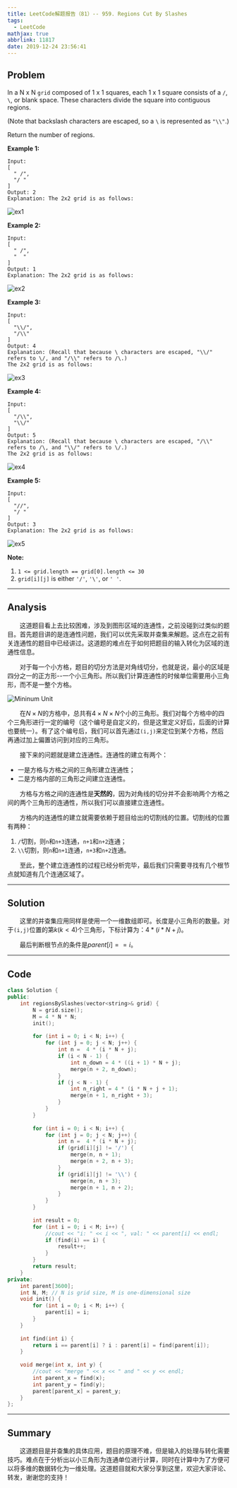 ```yaml
---
title: LeetCode解题报告（81）-- 959. Regions Cut By Slashes
tags:
  - LeetCode
mathjax: true
abbrlink: 11817
date: 2019-12-24 23:56:41
---
```


## Problem

In a N x N `grid` composed of 1 x 1 squares, each 1 x 1 square consists of a `/`, `\`, or blank space.  These characters divide the square into contiguous regions.

(Note that backslash characters are escaped, so a `\` is represented as `"\\"`.)

Return the number of regions.

<!-- more -->

**Example 1:**

```
Input:
[
  " /",
  "/ "
]
Output: 2
Explanation: The 2x2 grid is as follows:
```

![ex1](https://assets.leetcode.com/uploads/2018/12/15/1.png)

**Example 2:**

```
Input:
[
  " /",
  "  "
]
Output: 1
Explanation: The 2x2 grid is as follows:
```

![ex2](https://assets.leetcode.com/uploads/2018/12/15/2.png)

**Example 3:**

```
Input:
[
  "\\/",
  "/\\"
]
Output: 4
Explanation: (Recall that because \ characters are escaped, "\\/" refers to \/, and "/\\" refers to /\.)
The 2x2 grid is as follows:
```

![ex3](https://assets.leetcode.com/uploads/2018/12/15/3.png)

**Example 4:**

```
Input:
[
  "/\\",
  "\\/"
]
Output: 5
Explanation: (Recall that because \ characters are escaped, "/\\" refers to /\, and "\\/" refers to \/.)
The 2x2 grid is as follows:
```

![ex4](https://assets.leetcode.com/uploads/2018/12/15/4.png)

**Example 5:**

```
Input:
[
  "//",
  "/ "
]
Output: 3
Explanation: The 2x2 grid is as follows:
```

![ex5](https://assets.leetcode.com/uploads/2018/12/15/5.png)

**Note:**

1. `1 <= grid.length == grid[0].length <= 30`
2. `grid[i][j]` is either `'/'`, `'\'`, or `' '`.

------

## Analysis

&emsp;&emsp;这道题目看上去比较困难，涉及到图形区域的连通性，之前没碰到过类似的题目。首先题目讲的是连通性问题，我们可以优先采取并查集来解题。这点在之前有关连通性的题目中已经讲过。这道题的难点在于如何把题目的输入转化为区域的连通性信息。

&emsp;&emsp;对于每一个小方格，题目的切分方法是对角线切分，也就是说，最小的区域是四分之一的正方形--一个小三角形。所以我们计算连通性的时候单位需要用小三角形，而不是一整个方格。

![Mininum Unit](/images/Regions_Cut_By_Slashes.png)

&emsp;&emsp;在$N \times N$的方格中，总共有$4 \times N \times N$个小的三角形。我们对每个方格中的四个三角形进行一定的编号（这个编号是自定义的，但是这里定义好后，后面的计算也要统一）。有了这个编号后，我们可以首先通过`(i,j)`来定位到某个方格，然后再通过加上偏置访问到对应的三角形。

&emsp;&emsp;接下来的问题就是建立连通性。连通性的建立有两个：

+ 一是方格与方格之间的三角形建立连通性；
+ 二是方格内部的三角形之间建立连通性。

&emsp;&emsp;方格与方格之间的连通性是**天然的**，因为对角线的切分并不会影响两个方格之间的两个三角形的连通性，所以我们可以直接建立连通性。

&emsp;&emsp;方格内的连通性的建立就需要依赖于题目给出的切割线的位置。切割线的位置有两种：

1. `/`切割，则`n`和`n+3`连通，`n+1`和`n+2`连通；
2. `\\`切割，则`n`和`n+1`连通，`n+3`和`n+2`连通。

&emsp;&emsp;至此，整个建立连通性的过程已经分析完毕，最后我们只需要寻找有几个根节点就知道有几个连通区域了。

------

## Solution

&emsp;&emsp;这里的并查集应用同样是使用一个一维数组即可。长度是小三角形的数量。对于`(i,j)`位置的第$k(k < 4)$个三角形，下标计算为：$4 * (i * N + j)$。

&emsp;&emsp;最后判断根节点的条件是$parent[i] == i$。

------

## Code

```c++
class Solution {
public:
    int regionsBySlashes(vector<string>& grid) {
        N = grid.size();
        M = 4 * N * N;
        init();
        
        for (int i = 0; i < N; i++) {
            for (int j = 0; j < N; j++) {
                int n =  4 * (i * N + j);
                if (i < N - 1) {
                    int n_down = 4 * ((i + 1) * N + j);
                    merge(n + 2, n_down);
                }
                if (j < N - 1) {
                    int n_right = 4 * (i * N + j + 1);
                    merge(n + 1, n_right + 3);
                }
            }
        }
        
        for (int i = 0; i < N; i++) {
            for (int j = 0; j < N; j++) {
                int n =  4 * (i * N + j);
                if (grid[i][j] != '/') {
                    merge(n, n + 1);
                    merge(n + 2, n + 3);
                }
                if (grid[i][j] != '\\') {
                    merge(n, n + 3);
                    merge(n + 1, n + 2);
                }
            }
        }
        
        int result = 0;
        for (int i = 0; i < M; i++) {
            //cout << "i: " << i << ", val: " << parent[i] << endl;
            if (find(i) == i) {
                result++;
            }
        }
        return result;
    }
private:
    int parent[3600];
    int N, M; // N is grid size, M is one-dimensional size
    void init() {
        for (int i = 0; i < M; i++) {
            parent[i] = i;
        }
    }
    
    int find(int i) {
        return i == parent[i] ? i : parent[i] = find(parent[i]);
    }
    
    void merge(int x, int y) {
        //cout << "merge " << x << " and " << y << endl;
        int parent_x = find(x);
        int parent_y = find(y);
        parent[parent_x] = parent_y;
    }
};
```

------

## Summary

 &emsp;&emsp;这道题目是并查集的具体应用，题目的原理不难，但是输入的处理与转化需要技巧。难点在于分析出以小三角形为连通单位进行计算，同时在计算中为了方便可以将多维的数据转化为一维处理。这道题目就和大家分享到这里，欢迎大家评论、转发，谢谢您的支持！
